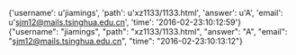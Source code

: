 {'username': u'jiamings', 'path': u'xz1133/1133.html', 'answer': u'A', 'email': u'sjm12@mails.tsinghua.edu.cn', 'time': '2016-02-23:10:12:59'}
{"username": "jiamings", "path": "xz1133/1133.html", "answer": "A", "email": "sjm12@mails.tsinghua.edu.cn", "time": "2016-02-23:10:13:12"}